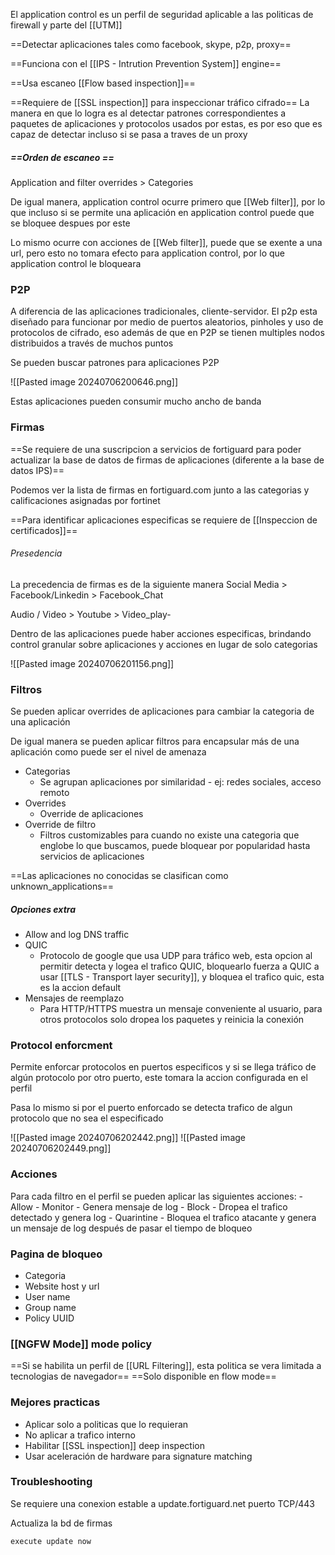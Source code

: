 
El application control es un perfil de seguridad aplicable a las politicas de firewall y parte del [[UTM]]

==Detectar aplicaciones tales como facebook, skype, p2p, proxy==

==Funciona con el [[IPS - Intrution Prevention System]] engine==

==Usa escaneo [[Flow based inspection]]==

==Requiere de [[SSL inspection]] para inspeccionar tráfico cifrado==
La manera en que lo logra es al detectar patrones correspondientes a paquetes de aplicaciones y protocolos usados por estas, es por eso que es capaz de detectar incluso si se pasa a traves de un proxy

##### ==Orden de escaneo ==
Application and filter overrides > Categories

De igual manera, application control ocurre primero que [[Web filter]], por lo que incluso si se permite una aplicación en application control puede que se bloquee despues por este

Lo mismo ocurre con acciones de [[Web filter]], puede que se exente a una url, pero esto no tomara efecto para application control, por lo que application control le bloqueara

### P2P
A diferencia de las aplicaciones tradicionales, cliente-servidor. El p2p esta diseñado para funcionar por medio de puertos aleatorios, pinholes y uso de protocolos de cifrado, eso además de que en P2P se tienen multiples nodos distribuidos a través de muchos puntos

Se pueden buscar patrones para aplicaciones P2P


![[Pasted image 20240706200646.png]]

Estas aplicaciones pueden consumir mucho ancho de banda


### Firmas
==Se requiere de una suscripcion a servicios de fortiguard para poder actualizar la base de datos de firmas de aplicaciones (diferente a la base de datos IPS)==

Podemos ver la lista de firmas en fortiguard.com junto a las categorias y calificaciones asignadas por fortinet

==Para identificar aplicaciones especificas se requiere de [[Inspeccion de certificados]]==


###### Presedencia

La precedencia de firmas es de la siguiente manera
Social Media > Facebook/Linkedin > Facebook_Chat

Audio / Video > Youtube > Video_play-

Dentro de las aplicaciones puede haber acciones especificas, brindando control granular sobre aplicaciones y acciones en lugar de solo categorias



![[Pasted image 20240706201156.png]]


### Filtros

Se pueden aplicar overrides de aplicaciones para cambiar la categoria de una aplicación

De igual manera se pueden aplicar filtros para encapsular más de una aplicación como puede ser el nivel de amenaza

- Categorias
	- Se agrupan aplicaciones por similaridad - ej: redes sociales, acceso remoto
- Overrides
	- Override de aplicaciones
- Override de filtro
	- Filtros customizables para cuando no existe una categoria que englobe lo que buscamos, puede bloquear por popularidad hasta servicios de aplicaciones

==Las aplicaciones no conocidas se clasifican como unknown_applications==



##### Opciones extra

- Allow and log DNS traffic
- QUIC
	- Protocolo de google que usa UDP para tráfico web, esta opcion al permitir detecta y logea el trafico QUIC, bloquearlo fuerza a QUIC a usar [[TLS - Transport layer security]], y bloquea el trafico quic, esta es la accion default
- Mensajes de reemplazo
	- Para HTTP/HTTPS muestra un mensaje conveniente al usuario, para otros protocolos solo dropea los paquetes y reinicia la conexión

### Protocol enforcment
Permite enforcar protocolos en puertos especificos y si se llega tráfico de algún protocolo por otro puerto, este tomara la accion configurada en el perfil 

Pasa lo mismo si por el puerto enforcado se detecta trafico de algun protocolo que no sea el especificado

![[Pasted image 20240706202442.png]] ![[Pasted image 20240706202449.png]]

### Acciones
Para cada filtro en el perfil se pueden aplicar las siguientes acciones: 
	- Allow
	- Monitor - Genera mensaje de log
	- Block - Dropea el trafico detectado y genera log
	- Quarintine - Bloquea el trafico atacante y genera un mensaje de log después de pasar el tiempo de bloqueo


### Pagina de bloqueo
- Categoria
- Website host y url
- User name
- Group name
- Policy UUID

### [[NGFW Mode]] mode policy 
==Si se habilita un perfil de [[URL Filtering]], esta politica se vera limitada a tecnologias de navegador==
==Solo disponible en flow mode==

### Mejores practicas
- Aplicar solo a politicas que lo requieran
- No aplicar a trafico interno
- Habilitar [[SSL inspection]] deep inspection
- Usar aceleración de hardware para signature matching

### Troubleshooting
Se requiere una conexion estable a update.fortiguard.net puerto TCP/443

Actualiza la bd de firmas
```
execute update now
```




